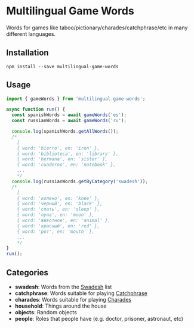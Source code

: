 # Multilingual Game Words

Words for games like taboo/pictionary/charades/catchphrase/etc in many different languages.

## Installation

```
npm install --save multilingual-game-words
```

## Usage

```javascript
import { gameWords } from 'multilingual-game-words';

async function run() {
  const spanishWords = await gameWords('es');
  const russianWords = await gameWords('ru');

  console.log(spanishWords.getAllWords());
  /*
    [
    { word: 'hierro', en: 'iron' },
    { word: 'biblioteca', en: 'library' },
    { word: 'hermana', en: 'sister' },
    { word: 'cuaderno', en: 'notebook' },
    ...
    */
  console.log(russianWords.getByCategory('swadesh'));
  /*
    [
    { word: 'колено', en: 'knee' },
    { word: 'черный', en: 'black' },
    { word: 'спать', en: 'sleep' },
    { word: 'луна', en: 'moon' },
    { word: 'животное', en: 'animal' },
    { word: 'красный', en: 'red' },
    { word: 'рот', en: 'mouth' },
    ...
    */
}
run();
```

## Categories

- **swadesh**: Words from the [Swadesh](https://en.wikipedia.org/wiki/Swadesh) list
- **catchphrase**: Words suitable for playing [Catchphrase](https://en.wikipedia.org/wiki/Catchphrase)
- **charades**: Words suitable for playing [Charades](https://en.wikipedia.org/wiki/Charades)
- **household**: Things around the house
- **objects**: Random objects
- **people**: Roles that people have (e.g. doctor, prisoner, astronaut, etc)
